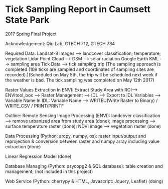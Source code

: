 # Tick Sampling Report in Caumsett State Park
2017 Spring Final Project


Acknowledgement: Qiu Lab, GTECH 712, GTECH 734



Required Data:
Landsat-8 Images --> landcover classification; temperature; vegetation
Lidar Point Cloud --> DSM --> solar radiation
Google Earth KML --> sampling area
Tick Data --> tick sampling trip (The sampling approach is completed (109 ticks are sampled and coordinates of sampling sites are recorded).)(Scheduled on May 5th, the trip will be scheduled next week if the weather is bad. The tick sampling was completed on May 12th 2017)


Raster Values Extraction
In ENVI: Extract Study Area with ROI--> ENVItool_box --> Raster Management --> IDL --> Export to IDL Variables --> Variable Name
In IDL: Variable Name --> WRITEU(Write Raster to Binary) / WRITE_CSV / PRINT/PRINTF


Outline:
Remote Sensing Image Processing (ENVI): landcover classification --> remove urbanized area from study area (done); image processing --> surface temperature raster (done); NDVI image --> vegetation raster (done)

Data Processing (Python: arcpy, numpy, os): raster input/output and reprojection & conversion between raster and numpy array including value extraction (done)

Linear Regression Model (done)

Database Managing (Python: psycopg2 & SQL database): table creation and management; (not included in this project)

Web Service (Python: cherrypy & HTML, Javascript: Jquery, Leaflet) (doing)
